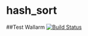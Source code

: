 # hash_sort
##Test Wallarm
[![Build Status](https://travis-ci.org/SerafimD/hash_sort.svg?branch=master)](https://travis-ci.org/SerafimD/hash_sort)